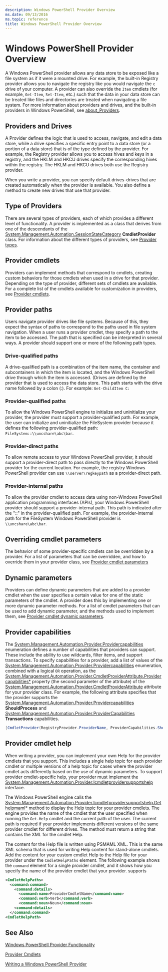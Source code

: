 ```yaml
---
description: Windows PowerShell Provider Overview
ms.date: 09/13/2016
ms.topic: reference
title: Windows PowerShell Provider Overview
---
```

# Windows PowerShell Provider Overview

A Windows PowerShell provider allows any data store to be exposed like a file system as if it were a
mounted drive. For example, the built-in Registry provider allows you to navigate the registry like
you would navigate the `c` drive of your computer. A provider can also override the `Item` cmdlets
(for example, `Get-Item`, `Set-Item`, etc.) such that the data in your data store can be treated
like files and directories are treated when navigating a file system. For more information about
providers and drives, and the built-in providers in Windows PowerShell, see
[about_Providers](/powershell/module/microsoft.powershell.core/about/about_providers).

## Providers and Drives

A Provider defines the logic that is used to access, navigate, and edit a data store, while a drive
specifies a specific entry point to a data store (or a portion of a data store) that is of the type
defined by the provider. For example, the Registry provider allows you to access hives and keys in a
registry, and the HKLM and HKCU drives specify the corresponding hives within the registry. The HKLM
and HKCU drives both use the Registry provider.

When you write a provider, you can specify default drives-drives that are created automatically when
the provider is available. You also define a method to create new drives that use that provider.

## Type of Providers

There are several types of providers, each of which provides a different level of functionality. A
provider is implemented as a class that derives from one of the descendants of the
[System.Management.Automation.SessionStateCategory](/dotnet/api/system.management.automation.sessionstatecategory)
**CmdletProvider** class. For information about the different types of providers, see
[Provider types](./provider-types.md).

## Provider cmdlets

Providers can implement methods that correspond to cmdlets, creating custom behaviors for those
cmdlets when used in a drive for that provider. Depending on the type of provider, different sets of
cmdlets are available. For a complete list of the cmdlets available for customization in providers,
see [Provider cmdlets](./provider-cmdlets.md).

## Provider paths

Users navigate provider drives like file systems. Because of this, they expect the syntax of paths
to correspond to the paths used in file system navigation. When a user runs a provider cmdlet, they
specify a path to the item to be accessed. The path that is specified can be interpreted in several
ways. A provider should support one or more of the following path types.

### Drive-qualified paths

A drive-qualified path is a combination of the item name, the container and subcontainers in which
the item is located, and the Windows PowerShell drive through which the item is accessed. (Drives
are defined by the provider that is used to access the data store. This path starts with the drive
name followed by a colon (:). For example: `Get-ChildItem C:`

### Provider-qualified paths

To allow the Windows PowerShell engine to initialize and uninitialize your provider, the provider
must support a provider-qualified path. For example, the user can initialize and uninitialize the
FileSystem provider because it defines the following provider-qualified path:
`FileSystem::\\uncshare\abc\bar`.

### Provider-direct paths

To allow remote access to your Windows PowerShell provider, it should support a provider-direct path
to pass directly to the Windows PowerShell provider for the current location. For example, the
registry Windows PowerShell provider can use `\\server\regkeypath` as a provider-direct path.

### Provider-internal paths

To allow the provider cmdlet to access data using non-Windows PowerShell application programming
interfaces (APIs), your Windows PowerShell provider should support a provider-internal path. This
path is indicated after the "::" in the provider-qualified path. For example, the provider-internal
path for the FileSystem Windows PowerShell provider is `\\uncshare\abc\bar`.

## Overriding cmdlet parameters

The behavior of some provider-specific cmdlets can be overridden by a provider. For a list of
parameters that can be overridden, and how to override them in your provider class, see
[Provider cmdlet parameters](./provider-cmdlet-parameters.md)

## Dynamic parameters

Providers can define dynamic parameters that are added to a provider cmdlet when the user specifies
a certain value for one of the static parameters of the cmdlet. A provider does this by implementing
one or more dynamic parameter methods. For a list of cmdlet parameters that can be used to add
dynamic parameter, and the methods used to implement them, see
[Provider cmdlet dynamic parameters](./provider-cmdlet-dynamic-parameters.md).

## Provider capabilities

The
[System.Management.Automation.Provider.Providercapabilities](/dotnet/api/System.Management.Automation.Provider.ProviderCapabilities)
enumeration defines a number of capabilities that providers can support. These include the ability
to use wildcards, filter items, and support transactions. To specify capabilities for a provider,
add a list of values of the
[System.Management.Automation.Provider.Providercapabilities](/dotnet/api/System.Management.Automation.Provider.ProviderCapabilities)
enumeration, combined with a logical `OR` operation, as the
[System.Management.Automation.Provider.CmdletProviderAttribute.Providercapabilities*](/dotnet/api/System.Management.Automation.Provider.CmdletProviderAttribute.ProviderCapabilities)
property (the second parameter of the attribute) of the
[System.Management.Automation.Provider.CmdletProviderAttribute](/dotnet/api/System.Management.Automation.Provider.CmdletProviderAttribute)
attribute for your provider class. For example, the following attribute specifies that the provider
supports the
[System.Management.Automation.Provider.Providercapabilities](/dotnet/api/System.Management.Automation.Provider.ProviderCapabilities)
**ShouldProcess** and
[System.Management.Automation.Provider.ProviderCapabilities](/dotnet/api/System.Management.Automation.Provider.ProviderCapabilities)
**Transactions** capabilities.

```csharp
[CmdletProvider(RegistryProvider.ProviderName, ProviderCapabilities.ShouldProcess | ProviderCapabilities.Transactions)]

```

## Provider cmdlet help

When writing a provider, you can implement your own Help for the provider cmdlets that you support.
This includes a single help topic for each provider cmdlet or multiple versions of a help topic for
cases where the provider cmdlet acts differently based on the use of dynamic parameters. To support
provider cmdlet-specific help, your provider must implement the
[System.Management.Automation.Provider.Icmdletprovidersupportshelp](/dotnet/api/System.Management.Automation.Provider.ICmdletProviderSupportsHelp)
interface.

The Windows PowerShell engine calls the
[System.Management.Automation.Provider.Icmdletprovidersupportshelp.Gethelpmaml*](/dotnet/api/System.Management.Automation.Provider.ICmdletProviderSupportsHelp.GetHelpMaml)
method to display the Help topic for your provider cmdlets. The engine provides the name of the
cmdlet that the user specified when running the `Get-Help` cmdlet and the current path of the user.
The current path is required if your provider implements different versions of the same provider
cmdlet for different drives. The method must return a string that contains the XML for the cmdlet
Help.

The content for the Help file is written using PSMAML XML. This is the same XML schema that is used
for writing Help content for stand-alone cmdlets. Add the content for your custom cmdlet Help to the
Help file for your provider under the `CmdletHelpPaths` element. The following example shows the
`command` element for a single provider cmdlet, and it shows how you specify the name of the
provider cmdlet that your provider. supports

```xml
<CmdletHelpPaths>
  <command:command>
    <command:details>
      <command:name>ProviderCmdletName</command:name>
      <command:verb>Verb</command:verb>
      <command:noun>Noun</command:noun>
    <command:details>
  </command:command>
<CmdletHelpPath>
```

## See Also

[Windows PowerShell Provider Functionality](./provider-types.md)

[Provider Cmdlets](./provider-cmdlets.md)

[Writing a Windows PowerShell Provider](./writing-a-windows-powershell-provider.md)
